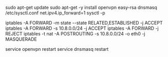 sudo apt-get update
sudo apt-get -y install openvpn easy-rsa dnsmasq
/etc/sysctl.conf  net.ipv4.ip_forward=1
sysctl -p

iptables -A FORWARD -m state --state RELATED,ESTABLISHED -j ACCEPT
iptables -A FORWARD -s 10.8.0.0/24 -j ACCEPT
iptables -A FORWARD -j REJECT
iptables -t nat -A POSTROUTING -s 10.8.0.0/24 -o eth0 -j MASQUERADE

service openvpn restart
service dnsmasq restart
